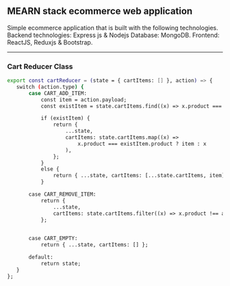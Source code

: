 ## MEARN stack ecommerce web application
Simple ecommerce application that is built with the following technologies.
 Backend technologies: Express js & Nodejs
Database: MongoDB.
 Frontend: ReactJS, Reduxjs & Bootstrap.
______________________________________________________________________________

### Cart Reducer Class
 ``` bash
 export const cartReducer = (state = { cartItems: [] }, action) => {
	switch (action.type) {
		case CART_ADD_ITEM:
			const item = action.payload;
			const existItem = state.cartItems.find((x) => x.product === item.product);

			if (existItem) {
				return {
					...state,
					cartItems: state.cartItems.map((x) =>
						x.product === existItem.product ? item : x
					),
				};
			}
			else {
				return { ...state, cartItems: [...state.cartItems, item] };
			}

		case CART_REMOVE_ITEM:
			return {
				...state,
				cartItems: state.cartItems.filter((x) => x.product !== action.payload),
			};

	
		case CART_EMPTY:
			return { ...state, cartItems: [] };

		default:
			return state;
	}
};


 
 ```

